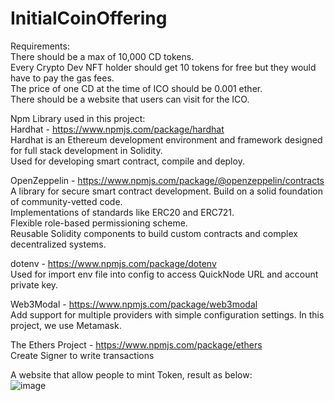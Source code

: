 # InitialCoinOffering

Requirements:<br>
There should be a max of 10,000 CD tokens.<br>
Every Crypto Dev NFT holder should get 10 tokens for free but they would have to pay the gas fees.<br>
The price of one CD at the time of ICO should be 0.001 ether.<br>
There should be a website that users can visit for the ICO.<br>

Npm Library used in this project:<br>
Hardhat - https://www.npmjs.com/package/hardhat<br>
Hardhat is an Ethereum development environment and framework designed for full stack development in Solidity.<br>
Used for developing smart contract, compile and deploy.<br>

OpenZeppelin - https://www.npmjs.com/package/@openzeppelin/contracts<br>
A library for secure smart contract development. Build on a solid foundation of community-vetted code.<br>
Implementations of standards like ERC20 and ERC721.<br>
Flexible role-based permissioning scheme.<br>
Reusable Solidity components to build custom contracts and complex decentralized systems.<br>

dotenv - https://www.npmjs.com/package/dotenv<br>
Used for import env file into config to access QuickNode URL and account private key.<br>

Web3Modal - https://www.npmjs.com/package/web3modal<br>
Add support for multiple providers with simple configuration settings. In this project, we use Metamask.<br>

The Ethers Project - https://www.npmjs.com/package/ethers<br>
Create Signer to write transactions<br>

A website that allow people to mint Token, result as below:<br>
![image](https://user-images.githubusercontent.com/72980013/198829630-decbceef-adad-4537-a1d1-40797963431c.png)
